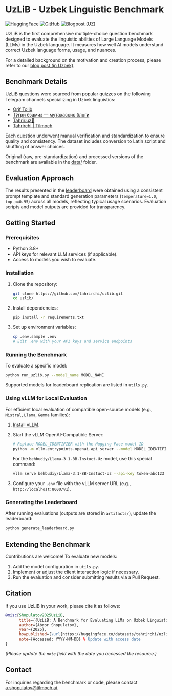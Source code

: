 # UzLiB - Uzbek Linguistic Benchmark

[![HuggingFace](https://img.shields.io/badge/🤗%20Dataset-UzLiB-yellow)](https://huggingface.co/datasets/tahrirchi/uzlib)
[![GitHub](https://img.shields.io/badge/GitHub-UzLiB-blue)](https://github.com/tahrirchi/uzlib)
[![Blogpost (UZ)](https://img.shields.io/badge/Blog%20Post-Read%20More-lightgrey)](https://tilmoch.ai/uz/uzlib-ozbekcha-lingvistik-benchmark)

UzLiB is the first comprehensive multiple-choice question benchmark designed to evaluate the linguistic abilities of Large Language Models (LLMs) in the Uzbek language. It measures how well AI models understand correct Uzbek language forms, usage, and nuances.

For a detailed background on the motivation and creation process, please refer to our [blog post (in Uzbek)](https://tilmoch.ai/index/uzlib-ozbek-lingvistik-benchmark).

## Benchmark Details

UzLiB questions were sourced from popular quizzes on the following Telegram channels specializing in Uzbek linguistics:
-   [Orif Tolib](https://t.me/oriftolib)
-   [Тўғри ёзамиз — мутахассис блоги](https://t.me/xatoliklar)
-   [Tahrir.uz📝](https://t.me/tahrir_uz)
-   [Tahrirchi | Tilmoch](https://t.me/tahrirchi_uz)

Each question underwent manual verification and standardization to ensure quality and consistency. The dataset includes conversion to Latin script and shuffling of answer choices.

Original (raw, pre-standardization) and processed versions of the benchmark are available in the [data/](data/) folder.

## Evaluation Approach

The results presented in the [leaderboard](LEADERBOARD.md) were obtained using a consistent prompt template and standard generation parameters (`temperature=1.0`, `top-p=0.95`) across all models, reflecting typical usage scenarios. Evaluation scripts and model outputs are provided for transparency.

## Getting Started

### Prerequisites
-   Python 3.8+
-   API keys for relevant LLM services (if applicable).
-   Access to models you wish to evaluate.

### Installation

1.  Clone the repository:
    ```bash
    git clone https://github.com/tahrirchi/uzlib.git
    cd uzlib/
    ```

2.  Install dependencies:
    ```bash
    pip install -r requirements.txt
    ```

3.  Set up environment variables:
    ```bash
    cp .env.sample .env
    # Edit .env with your API keys and service endpoints
    ```

### Running the Benchmark

To evaluate a specific model:
```bash
python run_uzlib.py --model_name MODEL_NAME
```

Supported models for leaderboard replication are listed in `utils.py`.

### Using vLLM for Local Evaluation

For efficient local evaluation of compatible open-source models (e.g., `Mistral`, `Llama`, `Gemma` families):

1.  [Install vLLM](https://docs.vllm.ai/en/latest/getting_started/installation/index.html).

2.  Start the vLLM OpenAI-Compatible Server:
    ```bash
    # Replace MODEL_IDENTIFIER with the Hugging Face model ID
    python -m vllm.entrypoints.openai.api_server --model MODEL_IDENTIFIER
    ```
    
    For the `behbudiy/Llama-3.1-8B-Instuct-Uz` model, use this special command:
    ```bash
    vllm serve behbudiy/Llama-3.1-8B-Instuct-Uz --api-key token-abc123 --chat-template "{% for message in messages %}{{'<|begin_of_text|>' if loop.first else ''}}<|start_header_id|>{{ message.role }}<|end_header_id|>\n\n{{ message.content }}\n\n<|eot_id|>{% endfor %}{% if add_generation_prompt %}<|start_header_id|>assistant<|end_header_id|>\n\n{% endif %}"
    ```

3.  Configure your `.env` file with the vLLM server URL (e.g., `http://localhost:8000/v1`).

### Generating the Leaderboard

After running evaluations (outputs are stored in `artifacts/`), update the leaderboard:
```bash
python generate_leaderboard.py
```

## Extending the Benchmark

Contributions are welcome! To evaluate new models:
1.  Add the model configuration in `utils.py`.
2.  Implement or adjust the client interaction logic if necessary.
3.  Run the evaluation and consider submitting results via a Pull Request.

## Citation

If you use UzLiB in your work, please cite it as follows:

```bibtex
@misc{Shopulatov2025UzLiB,
      title={{UzLiB: A Benchmark for Evaluating LLMs on Uzbek Linguistics}},
      author={Abror Shopulatov},
      year={2025},
      howpublished={\url{https://huggingface.co/datasets/tahrirchi/uzlib}},
      note={Accessed: YYYY-MM-DD} % Update with access date
}
```
*(Please update the `note` field with the date you accessed the resource.)*

## Contact

For inquiries regarding the benchmark or code, please contact [a.shopulatov@tilmoch.ai](mailto:a.shopulatov@tilmoch.ai).
